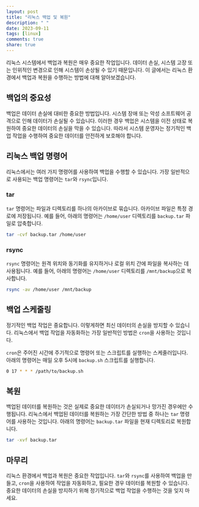 ```yaml
---
layout: post
title: "리눅스 백업 및 복원"
description: " "
date: 2023-09-11
tags: [linux]
comments: true
share: true
---
```


리눅스 시스템에서 백업과 복원은 매우 중요한 작업입니다. 데이터 손실, 시스템 고장 또는 인위적인 변경으로 인해 시스템이 손상될 수 있기 때문입니다. 이 글에서는 리눅스 환경에서 백업과 복원을 수행하는 방법에 대해 알아보겠습니다.

## 백업의 중요성

백업은 데이터 손실에 대비한 중요한 방법입니다. 시스템 장애 또는 악성 소프트웨어 공격으로 인해 데이터가 손실될 수 있습니다. 이러한 경우 백업은 시스템을 이전 상태로 복원하여 중요한 데이터의 손실을 막을 수 있습니다. 따라서 시스템 운영자는 정기적인 백업 작업을 수행하여 중요한 데이터를 안전하게 보호해야 합니다.

## 리눅스 백업 명령어

리눅스에서는 여러 가지 명령어를 사용하여 백업을 수행할 수 있습니다. 가장 일반적으로 사용되는 백업 명령어는 `tar`와 `rsync`입니다.

### tar

`tar` 명령어는 파일과 디렉토리를 하나의 아카이브로 묶습니다. 아카이브 파일은 특정 경로에 저장됩니다. 예를 들어, 아래의 명령어는 `/home/user` 디렉토리를 `backup.tar` 파일로 압축합니다.

```bash
tar -cvf backup.tar /home/user
```

### rsync

`rsync` 명령어는 원격 위치와 동기화를 유지하거나 로컬 위치 간에 파일을 복사하는 데 사용됩니다. 예를 들어, 아래의 명령어는 `/home/user` 디렉토리를 `/mnt/backup`으로 복사합니다.

```bash
rsync -av /home/user /mnt/backup
```

## 백업 스케줄링

정기적인 백업 작업은 중요합니다. 이렇게하면 최신 데이터의 손실을 방지할 수 있습니다. 리눅스에서 백업 작업을 자동화하는 가장 일반적인 방법은 `cron`을 사용하는 것입니다.

`cron`은 주어진 시간에 주기적으로 명령어 또는 스크립트를 실행하는 스케줄러입니다. 아래의 명령어는 매일 오후 5시에 `backup.sh` 스크립트를 실행합니다.

```bash
0 17 * * * /path/to/backup.sh
```

## 복원

백업된 데이터를 복원하는 것은 실제로 중요한 데이터가 손실되거나 망가진 경우에만 수행됩니다. 리눅스에서 백업된 데이터를 복원하는 가장 간단한 방법 중 하나는 `tar` 명령어를 사용하는 것입니다. 아래의 명령어는 `backup.tar` 파일을 현재 디렉토리로 복원합니다.

```bash
tar -xvf backup.tar
```

## 마무리

리눅스 환경에서 백업과 복원은 중요한 작업입니다. `tar`와 `rsync`를 사용하여 백업을 만들고, `cron`을 사용하여 작업을 자동화하고, 필요한 경우 데이터를 복원할 수 있습니다. 중요한 데이터의 손실을 방지하기 위해 정기적으로 백업 작업을 수행하는 것을 잊지 마세요.